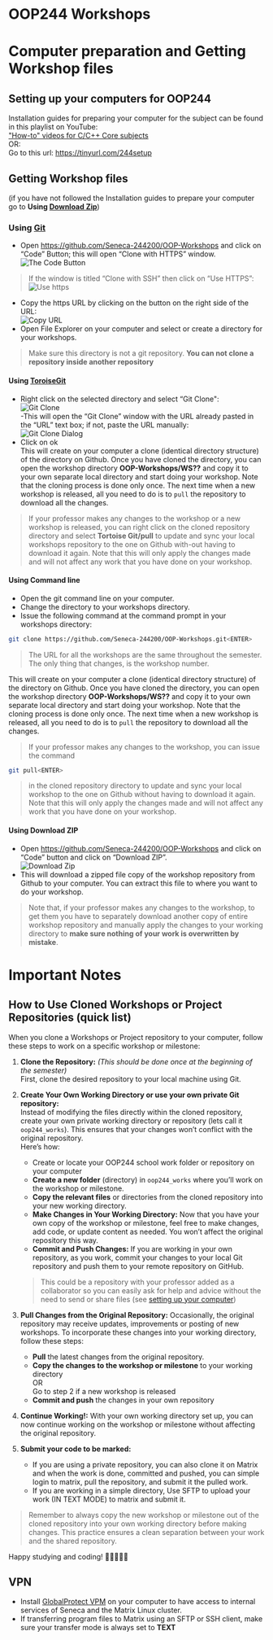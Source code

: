 # OOP244 Workshops

# Computer preparation and Getting Workshop files

## Setting up your computers for OOP244

Installation guides for preparing your computer for the subject can be found in this playlist on YouTube:<br />
["How-to" videos for C/C++ Core subjects](https://www.youtube.com/playlist?list=PLxB4x6RkylosAh1of4FnX7-g2fk0MUeyc)<br />
OR:<br />
Go to this url: https://tinyurl.com/244setup 


## Getting Workshop files
(if you have not followed the Installation guides to prepare your computer go to **Using [Download Zip](#using-download-zip)**)<br />

### Using [Git](https://git-scm.com/download/win)
- Open https://github.com/Seneca-244200/OOP-Workshops and click on “Code” Button; this will open “Clone with HTTPS” window.<br />
![The Code Button](images/code.png)
> If the window is titled “Clone with SSH” then click on “Use HTTPS”: <br />
![Use https](images/usehttps.png)
- Copy the https URL by clicking on the button on the right side of the URL:<br />![Copy URL](images/copyurl.png)
- Open File Explorer on your computer and select or create a directory for your workshops. 
> Make sure this directory is not a git repository. **You can not clone a repository inside another repository** 

#### Using [ToroiseGit](https://tortoisegit.org/download/)
- Right click on the selected directory and select “Git Clone":<br /> ![Git Clone](images/gitclone.png)<br />
-This will open the “Git Clone” window with the URL already pasted in the “URL” text box; if not, paste the URL manually:<br /> ![Git Clone Dialog](images/gitcloneDialog.png)<br />
- Click on ok<br />
This will create on your computer a clone (identical directory structure) of the directory on Github.  Once you have cloned the directory, you can open the workshop directory **OOP-Workshops/WS??** and copy it to your own separate local directory and start doing your workshop. Note that the cloning process is done only once. The next time when a new workshop is released, all you need to do is to `pull` the repository to download all the changes.
> If your professor makes any changes to the workshop or a new workshop is released, you can right click on the cloned repository directory and select **Tortoise Git/pull** to update and sync your local workshops repository to the one on Github with-out having to download it again. Note that this will only apply the changes made and will not affect any work that you have done on your workshop.
#### Using Command line
- Open the git command line on your computer.
- Change the directory to your workshops directory.
- Issue the following command at the command prompt in your workshops directory: 
``` bash
git clone https://github.com/Seneca-244200/OOP-Workshops.git<ENTER>
```
> The URL for all the workshops are the same throughout the semester. The only thing that changes, is the workshop number.<br/>

This will create on your computer a clone (identical directory structure) of the directory on Github.  Once you have cloned the directory, you can open the workshop directory **OOP-Workshops/WS??** and copy it to your own separate local directory and start doing your workshop. Note that the cloning process is done only once. The next time when a new workshop is released, all you need to do is to `pull` the repository to download all the changes.

> If your professor makes any changes to the workshop, you can issue the command

``` bash 
git pull<ENTER>
``` 

>  in the cloned repository directory to update and sync your local workshop to the one on Github without having to download it again. Note that this will only apply the changes made and will not affect any work that you have done on your workshop.

#### Using Download ZIP
- Open https://github.com/Seneca-244200/OOP-Workshops  and click on “Code” button and click on “Download ZIP”.<br />
![Download Zip](images/downloadzip.png)<br />
- This will download a zipped file copy of the workshop repository from Github to your computer. You can extract this file to where you want to do your workshop. <br />
> Note that, if your professor makes any changes to the workshop, to get them you have to separately download another copy of entire workshop repository and manually apply the changes to your working directory to **make sure nothing of your work is overwritten by mistake**.


# Important Notes

## How to Use Cloned Workshops or Project Repositories (quick list)

When you clone a Workshops or Project repository to your computer, follow these steps to work on a specific workshop or milestone:

1. **Clone the Repository:** *(This should be done once at the beginning of the semester)* <br />First, clone the desired repository to your local machine using Git.
2. **Create Your Own Working Directory or use your own private Git repository:** <br />Instead of modifying the files directly within the cloned repository, create your own private working directory or repository (lets call it `oop244_works`). This ensures that your changes won’t conflict with the original repository. <br />
Here’s how:
    - Create or locate your OOP244 school work folder or repository on your computer
    - **Create a new folder** (directory) in `oop244_works` where you’ll work on the workshop or milestone.
    - **Copy the relevant files** or directories from the cloned repository into your new working directory.
    - **Make Changes in Your Working Directory:** Now that you have your own copy of the workshop or milestone, feel free to make changes, add code, or update content as needed. You won’t affect the original repository this way.
    - **Commit and Push Changes:** If you are working in your own repository, as you work, commit your changes to your local Git repository and push them to your remote repository on GitHub. 
    > This could be a repository with your professor added as a collaborator so you can easily ask for help and advice without the need to send or share files (see [setting up your computer](#setting-up-your-computers-for-oop244))
3. **Pull Changes from the Original Repository:** Occasionally, the original repository may receive updates, improvements or posting of new workshops. To incorporate these changes into your working directory, follow these steps:
    - **Pull** the latest changes from the original repository.
    - **Copy the changes to the workshop or milestone** to your working directory <br /> OR <br />Go to step 2 if a new workshop is released
    - **Commit and push** the changes in your own repository
4. **Continue Working!:** With your own working directory set up, you can now continue working on the workshop or milestone without affecting the original repository.<br />

5. **Submit your code to be marked:**
    - If you are using a private repository, you can also clone it on Matrix and when the work is done, committed and pushed, you can simple login to matrix, pull the repository,  and submit it the pulled work.
    - If you are working in a simple directory, Use SFTP to upload your work (IN TEXT MODE) to matrix and submit it. 
    
> Remember to always copy the new workshop or milestone out of the cloned repository into your own working directory before making changes. This practice ensures a clean separation between your work and the shared repository.

Happy studying and coding! 🚀👩‍💻👨‍💻

## VPN
- Install [GlobalProtect VPM](https://students.senecapolytechnic.ca/spaces/186/it-services/wiki/view/1024/vpn) on your computer to have access to internal services of Seneca and the Matrix Linux cluster.
- If transferring program files to Matrix using an SFTP or SSH client, make sure your transfer mode is always set to **TEXT**

